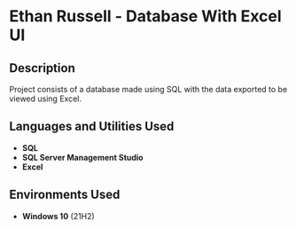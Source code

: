 <h1>Ethan Russell - Database With Excel UI</h1>

<h2>Description</h2>
Project consists of a database made using SQL with the data exported to be viewed using Excel.
<br />


<h2>Languages and Utilities Used</h2>

- <b>SQL</b> 
- <b>SQL Server Management Studio</b>
- <b>Excel</b>

<h2>Environments Used </h2>

- <b>Windows 10</b> (21H2)
<!--
 ```diff
- text in red
+ text in green
! text in orange
# text in gray
@@ text in purple (and bold)@@
```
--!>
